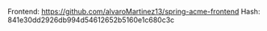 Frontend: https://github.com/alvaroMartinez13/spring-acme-frontend
Hash: 841e30dd2926db994d54612652b5160e1c680c3c
